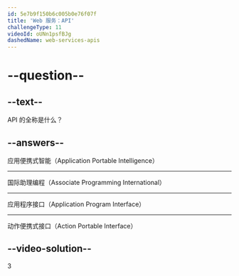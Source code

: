```yaml
---
id: 5e7b9f150b6c005b0e76f07f
title: 'Web 服务：API'
challengeType: 11
videoId: oUNn1psfBJg
dashedName: web-services-apis
---
```


# --question--

## --text--

API 的全称是什么？

## --answers--

应用便携式智能（Application Portable Intelligence）

---

国际助理编程（Associate Programming International）

---

应用程序接口（Application Program Interface）

---

动作便携式接口（Action Portable Interface）

## --video-solution--

3

